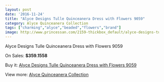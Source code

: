 ```yaml
---
layout: post
date: '2016-11-24'
title: "Alyce Designs Tulle Quinceanera Dress with Flowers 9059"
category: Alyce Quinceanera Collection
tags: ["charming","alyce","beaded","flowers","brand"]
image: http://www.princessan.com/2159-thickbox_default/alyce-designs-tulle-quinceanera-dress-with-flowers-9059.jpg
---
```

Alyce Designs Tulle Quinceanera Dress with Flowers 9059

On Sales: **$359.1558**
<a href="https://www.princessan.com/en/alyce-quinceanera-collection/971-alyce-designs-tulle-quinceanera-dress-with-flowers-9059.html"><amp-img layout="responsive" width="600" height="600" src="//www.princessan.com/2159-thickbox_default/alyce-designs-tulle-quinceanera-dress-with-flowers-9059.jpg" alt="Alyce Designs Tulle Quinceanera Dress with Flowers 9059 0" /></a>
<a href="https://www.princessan.com/en/alyce-quinceanera-collection/971-alyce-designs-tulle-quinceanera-dress-with-flowers-9059.html"><amp-img layout="responsive" width="600" height="600" src="//www.princessan.com/2160-thickbox_default/alyce-designs-tulle-quinceanera-dress-with-flowers-9059.jpg" alt="Alyce Designs Tulle Quinceanera Dress with Flowers 9059 1" /></a>

Buy it: [Alyce Designs Tulle Quinceanera Dress with Flowers 9059](https://www.princessan.com/en/alyce-quinceanera-collection/971-alyce-designs-tulle-quinceanera-dress-with-flowers-9059.html "Alyce Designs Tulle Quinceanera Dress with Flowers 9059")

View more: [Alyce Quinceanera Collection](https://www.princessan.com/en/9-alyce-quinceanera-collection "Alyce Quinceanera Collection")